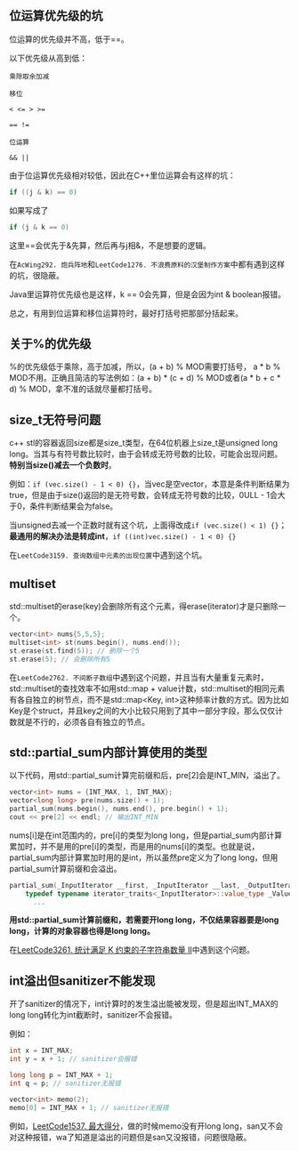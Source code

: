 ## 位运算优先级的坑

位运算的优先级并不高，低于==。

以下优先级从高到低：
```
乘除取余加减

移位

< <= > >=

== !=

位运算

&& ||

```
由于位运算优先级相对较低，因此在C++里位运算会有这样的坑：
```C++
if ((j & k) == 0)
```
如果写成了
```C++
if (j & k == 0)
```
这里==会优先于&先算，然后再与j相&，不是想要的逻辑。

在`AcWing292. 炮兵阵地`和`LeetCode1276. 不浪费原料的汉堡制作方案`中都有遇到这样的坑，很隐蔽。

Java里运算符优先级也是这样，k == 0会先算，但是会因为int & boolean报错。

总之，有用到位运算和移位运算符时，最好打括号把那部分括起来。

## 关于%的优先级
%的优先级低于乘除，高于加减，所以，(a + b) % MOD需要打括号，
a * b % MOD不用。正确且简洁的写法例如：(a + b) * (c + d) % MOD或者(a * b + c * d) % MOD，拿不准的话就尽量都打括号。

## size_t无符号问题
c++ stl的容器返回size都是size_t类型，在64位机器上size_t是unsigned long long。当其与有符号数比较时，由于会转成无符号数的比较，可能会出现问题。**特别当size()减去一个负数时**。

例如：`if (vec.size() - 1 < 0) {}`，当vec是空vector，本意是条件判断结果为true，但是由于size()返回的是无符号数，会转成无符号数的比较，0ULL - 1会大于0，条件判断结果会为false。

当unsigned去减一个正数时就有这个坑，上面得改成`if (vec.size() < 1) {}`；**最通用的解决办法是转成int**，`if ((int)vec.size() - 1 < 0) {}`

在`LeetCode3159. 查询数组中元素的出现位置`中遇到这个坑。

## multiset
std::multiset的erase(key)会删除所有这个元素，得erase(iterator)才是只删除一个。

```cpp
vector<int> nums{5,5,5};
multiset<int> st(nums.begin(), nums.end());
st.erase(st.find(5)); // 删除一个5
st.erase(5); // 会删除所有5
```

在`LeetCode2762. 不间断子数组`中遇到这个问题，并且当有大量重复元素时，std::multiset的查找效率不如用std::map + value计数，std::multiset的相同元素有各自独立的树节点，而不是std::map<Key, int>这种频率计数的方式。因为比如Key是个struct，并且key之间的大小比较只用到了其中一部分字段，那么仅仅计数就是不行的，必须各自有独立的节点。

## std::partial_sum内部计算使用的类型
以下代码，用std::partial_sum计算完前缀和后，pre[2]会是INT_MIN，溢出了。
```cpp
vector<int> nums = {INT_MAX, 1, INT_MAX};
vector<long long> pre(nums.size() + 1);
partial_sum(nums.begin(), nums.end(), pre.begin() + 1);
cout << pre[2] << endl; // 输出INT_MIN
```
nums[i]是在int范围内的，pre[i]的类型为long long，但是partial_sum内部计算累加时，并不是用的pre[i]的类型，而是用的nums[i]的类型。也就是说，partial_sum内部计算累加时用的是int，所以虽然pre定义为了long long，但用partial_sum计算前缀和会溢出。

```cpp
partial_sum(_InputIterator __first, _InputIterator __last, _OutputIterator __result) {
    typedef typename iterator_traits<_InputIterator>::value_type _ValueType;
      ...
```

**用std::partial_sum计算前缀和，若需要开long long，不仅结果容器要是long long，计算的对象容器也得是long long。**

在[LeetCode3261. 统计满足 K 约束的子字符串数量 II](https://leetcode.cn/problems/count-substrings-that-satisfy-k-constraint-ii/)中遇到这个问题。

## int溢出但sanitizer不能发现
开了sanitizer的情况下，int计算时的发生溢出能被发现，但是超出INT_MAX的long long转化为int截断时，sanitizer不会报错。

例如：
```cpp
int x = INT_MAX;
int y = x + 1; // sanitizer会报错

long long p = INT_MAX + 1;
int q = p; // sanitizer无报错

vector<int> memo(2);
memo[0] = INT_MAX + 1; // sanitizer无报错
```

例如，[LeetCode1537. 最大得分](https://leetcode.cn/problems/get-the-maximum-score/)，做的时候memo没有开long long，san又不会对这种报错，wa了知道是溢出的问题但是san又没报错，问题很隐蔽。
